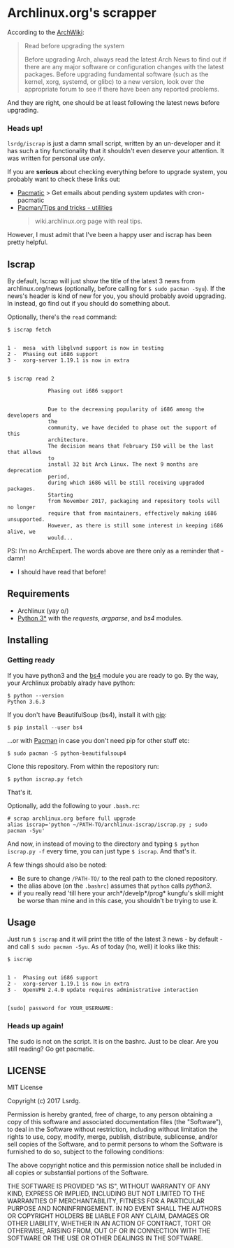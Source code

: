 # Archlinux.org's scrapper

According to the
[ArchWiki](https://wiki.archlinux.org/index.php/System_maintenance#Read_before_upgrading_the_system):

> Read before upgrading the system
> 
> Before upgrading Arch, always read the latest Arch News to find out if there are
> any major software or configuration changes with the latest packages. Before
> upgrading fundamental software (such as the kernel, xorg, systemd, or glibc) to
> a new version, look over the appropriate forum to see if there have been any
> reported problems. 

And they are right, one should be at least following the latest news before
upgrading.

### Heads up!

`lsrdg/iscrap` is just a damn small script, written by an un-developer and it
has such a tiny functionality that it shouldn't even deserve your attention. It was
written for personal use _only_. 

If you are **serious** about checking everything before to upgrade system, you
probably want to check these links out:

- [Pacmatic](http://kmkeen.com/pacmatic/) > Get emails about pending system
  updates with cron-pacmatic
- [Pacman/Tips and tricks -
  utilities](https://wiki.archlinux.org/index.php/Pacman/Tips_and_tricks#Utilities)
  > wiki.archlinux.org page with real tips.

However, I must admit that I've been a happy user and iscrap has been pretty
helpful.

## Iscrap

By default, Iscrap will just show the title of the latest 3 news from
archlinux.org/news (optionally, before calling for `$ sudo pacman -Syu`). If the news's header is
kind of new for you, you should probably avoid upgrading. In instead, go find
out if you should do something about.

Optionally, there's the `read` command:

```
$ iscrap fetch


1 -  mesa  with libglvnd support is now in testing
2 -  Phasing out i686 support
3 -  xorg-server 1.19.1 is now in extra


$ iscrap read 2

             Phasing out i686 support 


             Due to the decreasing popularity of i686 among the developers and
             the
             community, we have decided to phase out the support of this
             architecture.
             The decision means that February ISO will be the last that allows
             to
             install 32 bit Arch Linux. The next 9 months are deprecation
             period,
             during which i686 will be still receiving upgraded packages.
             Starting
             from November 2017, packaging and repository tools will no longer
             require that from maintainers, effectively making i686 unsupported.
             However, as there is still some interest in keeping i686 alive, we
             would...

```


PS: I'm no ArchExpert. The words above are there only as a reminder that - damn!
- I should have read that before!

## Requirements

- Archlinux (yay o/)
- [Python 3*](https://wiki.archlinux.org/index.php/Python#Python_3) with the
  _requests_, _argparse_, and _bs4_ modules.

## Installing

### Getting ready

If you have python3 and the
[bs4](https://www.crummy.com/software/BeautifulSoup/) module you are ready to
go. By the way, your Archlinux probably alrady have python:

```
$ python --version
Python 3.6.3
```

If you don't have BeautifulSoup (bs4), install it with
[pip](https://wiki.archlinux.org/index.php/Python#Package_management):

```
$ pip install --user bs4
```

...or with [Pacman](https://wiki.archlinux.org/index.php/Pacman) in case you
don't need pip for other stuff etc:

```
$ sudo pacman -S python-beautifulsoup4
```


Clone this repository. From within the repository run:

```
$ python iscrap.py fetch
```

That's it.

Optionally, add the following to your `.bash.rc`:

```
# scrap archlinux.org before full upgrade
alias iscrap='python ~/PATH-TO/archlinux-iscrap/iscrap.py ; sudo pacman -Syu'
```

And now, in instead of moving to the directory and typing `$ python iscrap.py -f`
every time, you can just type `$ iscrap`. And that's it.

A few things should also be noted:
- Be sure to change `/PATH-TO/` to the real path to the cloned repository.
- the alias above (on the `.bashrc`) assumes that `python` calls *python3*.
- if you really read 'till here your arch\*/develp\*/prog\* kungfu's skill might
  be worse than mine and in this case, you shouldn't be trying to use it.


## Usage

Just run `$ iscrap` and it will print the title of the latest 3 news - by
default - and call `$
sudo pacman -Syu`. As of today (ho, well) it looks like this:

```
$ iscrap 


1 -  Phasing out i686 support
2 -  xorg-server 1.19.1 is now in extra 
3 -  OpenVPN 2.4.0 update requires administrative interaction 


[sudo] password for YOUR_USERNAME: 
```

### Heads up again!

The sudo is not on the script. It is on the bashrc. Just to be clear. Are you
still reading? Go get pacmatic.


## LICENSE

MIT License

Copyright (c) 2017 Lsrdg.

Permission is hereby granted, free of charge, to any person obtaining a copy
of this software and associated documentation files (the "Software"), to deal
in the Software without restriction, including without limitation the rights
to use, copy, modify, merge, publish, distribute, sublicense, and/or sell
copies of the Software, and to permit persons to whom the Software is
furnished to do so, subject to the following conditions:

The above copyright notice and this permission notice shall be included in all
copies or substantial portions of the Software.

THE SOFTWARE IS PROVIDED "AS IS", WITHOUT WARRANTY OF ANY KIND, EXPRESS OR
IMPLIED, INCLUDING BUT NOT LIMITED TO THE WARRANTIES OF MERCHANTABILITY,
FITNESS FOR A PARTICULAR PURPOSE AND NONINFRINGEMENT. IN NO EVENT SHALL THE
AUTHORS OR COPYRIGHT HOLDERS BE LIABLE FOR ANY CLAIM, DAMAGES OR OTHER
LIABILITY, WHETHER IN AN ACTION OF CONTRACT, TORT OR OTHERWISE, ARISING FROM,
OUT OF OR IN CONNECTION WITH THE SOFTWARE OR THE USE OR OTHER DEALINGS IN THE
SOFTWARE.
